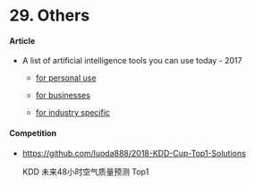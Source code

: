
# 29. Others

#### Article

- A list of artificial intelligence tools you can use today - 2017

    - [for personal use](https://medium.com/@Liamiscool/a-list-of-artificial-intelligence-tools-you-can-use-today-for-personal-use-1-3-7f1b60b6c94f)

    - [for businesses](https://medium.com/@Liamiscool/a-list-of-artificial-intelligence-tools-you-can-use-today-for-businesses-2-3-continued-21bf14280250)

    - [for industry specific](https://medium.com/@Liamiscool/a-list-of-artificial-intelligence-tools-you-can-use-today-for-industry-specific-3-3-5e16c68da697)


#### Competition

- <https://github.com/luoda888/2018-KDD-Cup-Top1-Solutions>

    KDD 未来48小时空气质量预测 Top1

